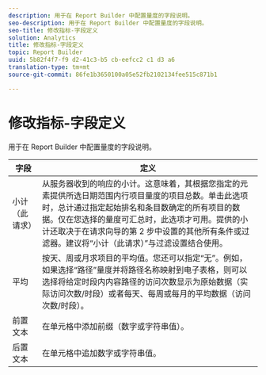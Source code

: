 ```yaml
---
description: 用于在 Report Builder 中配置量度的字段说明。
seo-description: 用于在 Report Builder 中配置量度的字段说明。
seo-title: 修改指标-字段定义
solution: Analytics
title: 修改指标-字段定义
topic: Report Builder
uuid: 5b82f4f7-f9 d2-41c3-b5 cb-eefcc2 c1 d3 a6
translation-type: tm+mt
source-git-commit: 86fe1b3650100a05e52fb2102134fee515c871b1

---
```



# 修改指标-字段定义

用于在 Report Builder 中配置量度的字段说明。

| 字段 | 定义 |
|--- |--- |
| 小计（此请求） | 从服务器收到的响应的小计。这意味着，其根据您指定的元素提供所选日期范围内行项目量度的项目总数。单击此选项时，总计通过指定起始排名和条目数确定的所有项目的数据。仅在您选择的量度可汇总时，此选项才可用。提供的小计还取决于在请求向导的第 2 步中设置的其他所有条件或过滤器。建议将“小计（此请求）”与过滤设置结合使用。 |
| 平均 | 按天、周或月求项目的平均值。您还可以指定“无”。例如，如果选择“路径”量度并将路径名称映射到电子表格，则可以选择将给定时段内内容路径的访问次数显示为原始数据（实际访问次数/时段）或者每天、每周或每月的平均数据（访问次数/时段）。 |
| 前置文本 | 在单元格中添加前缀（数字或字符串值）。 |
| 后置文本 | 在单元格中追加数字或字符串值。 |
